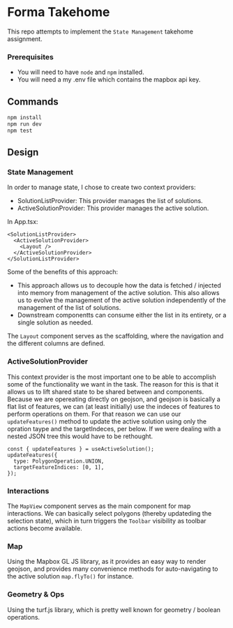 # Forma Takehome

This repo attempts to implement the `State Management` takehome assignment.

### Prerequisites

- You will need to have `node` and `npm` installed.
- You will need a my .env file which contains the mapbox api key.

## Commands

```bash
npm install
npm run dev
npm test
```

## Design

### State Management

In order to manage state, I chose to create two context providers:

- SolutionListProvider: This provider manages the list of solutions.
- ActiveSolutionProvider: This provider manages the active solution.

In App.tsx:

```tsx
<SolutionListProvider>
  <ActiveSolutionProvider>
    <Layout />
  </ActiveSolutionProvider>
</SolutionListProvider>
```

Some of the benefits of this approach:

- This approach allows us to decouple how the data is fetched / injected into memory from management of the active solution. This also allows us to evolve the management of the active solution independently of the management of the list of solutions.
- Downstream componentts can consume either the list in its entirety, or a single solution as needed.

The `Layout` component serves as the scaffolding, where the navigation and the different columns are defined.

### ActiveSolutionProvider

This context provider is the most important one to be able to accomplish some of the functionality we want in the task. The reason for this is that it allows us to lift shared state to be shared between <MapView> and <Toolbar> components. Because we are opereating directly on geojson, and geojson is basically a flat list of features, we can (at least initially) use the indeces of features to perform operations on them. For that reason we can use our `updateFeatures()` method to update the active solution using only the opration taype and the targetIndeces, per below. If we were dealing with a nested JSON tree this would have to be rethought.

```tsx
const { updateFeatures } = useActiveSolution();
updateFeatures({
  type: PolygonOperation.UNION,
  targetFeatureIndices: [0, 1],
});
```

### Interactions

The `MapView` component serves as the main component for map interactions. We can basically select polygons (thereby updateding the selection state), which in turn triggers the `Toolbar` visibility as toolbar actions become available.

### Map

Using the Mapbox GL JS library, as it provides an easy way to render geojson, and provides many convenience methods for auto-navigating to the active solution `map.flyTo()` for instance.

### Geometry & Ops

Using the turf.js library, which is pretty well known for geometry / boolean operations.
